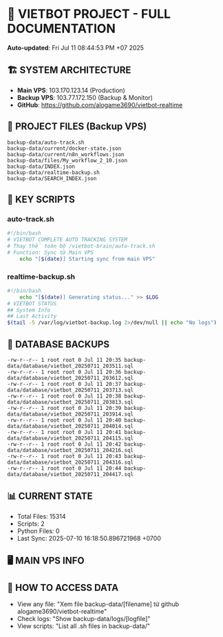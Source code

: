 # 🤖 VIETBOT PROJECT - FULL DOCUMENTATION
**Auto-updated**: Fri Jul 11 08:44:53 PM +07 2025

## 🏗️ SYSTEM ARCHITECTURE
- **Main VPS**: 103.170.123.14 (Production)
- **Backup VPS**: 103.77.172.150 (Backup & Monitor)
- **GitHub**: https://github.com/alogame3690/vietbot-realtime

## 📁 PROJECT FILES (Backup VPS)
```
backup-data/auto-track.sh
backup-data/current/docker-state.json
backup-data/current/n8n_workflows.json
backup-data/files/My_workflow_2_10.json
backup-data/INDEX.json
backup-data/realtime-backup.sh
backup-data/SEARCH_INDEX.json
```

## 🔧 KEY SCRIPTS
### auto-track.sh
```bash
#!/bin/bash
# VIETBOT COMPLETE AUTO TRACKING SYSTEM
# Thay thế toàn bộ /vietbot-brain/auto-track.sh
# Function: Sync từ Main VPS
    echo "[$(date)] Starting sync from main VPS"
```
### realtime-backup.sh
```bash
#!/bin/bash
    echo "[$(date)] Generating status..." >> $LOG
# VIETBOT STATUS
## System Info
## Last Activity
$(tail -5 /var/log/vietbot-backup.log 2>/dev/null || echo "No logs")
```

## 💾 DATABASE BACKUPS
```
-rw-r--r-- 1 root root 0 Jul 11 20:35 backup-data/database/vietbot_20250711_203511.sql
-rw-r--r-- 1 root root 0 Jul 11 20:36 backup-data/database/vietbot_20250711_203612.sql
-rw-r--r-- 1 root root 0 Jul 11 20:37 backup-data/database/vietbot_20250711_203713.sql
-rw-r--r-- 1 root root 0 Jul 11 20:38 backup-data/database/vietbot_20250711_203813.sql
-rw-r--r-- 1 root root 0 Jul 11 20:39 backup-data/database/vietbot_20250711_203914.sql
-rw-r--r-- 1 root root 0 Jul 11 20:40 backup-data/database/vietbot_20250711_204014.sql
-rw-r--r-- 1 root root 0 Jul 11 20:41 backup-data/database/vietbot_20250711_204115.sql
-rw-r--r-- 1 root root 0 Jul 11 20:42 backup-data/database/vietbot_20250711_204216.sql
-rw-r--r-- 1 root root 0 Jul 11 20:43 backup-data/database/vietbot_20250711_204316.sql
-rw-r--r-- 1 root root 0 Jul 11 20:44 backup-data/database/vietbot_20250711_204417.sql
```

## 📊 CURRENT STATE
- Total Files: 15314
- Scripts: 2
- Python Files: 0
- Last Sync: 2025-07-10 16:18:50.896721968 +0700

## 🖥️ MAIN VPS INFO


## 🚨 HOW TO ACCESS DATA
- View any file: "Xem file backup-data/[filename] từ github alogame3690/vietbot-realtime"
- Check logs: "Show backup-data/logs/[logfile]"
- View scripts: "List all .sh files in backup-data/"
